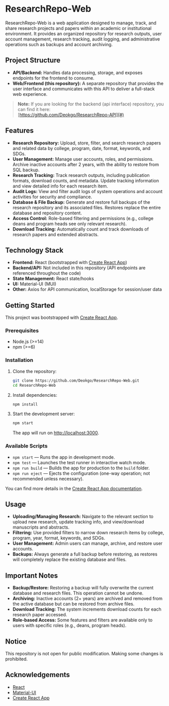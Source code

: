 # ResearchRepo-Web

ResearchRepo-Web is a web application designed to manage, track, and share research projects and papers within an academic or institutional environment. It provides an organized repository for research outputs, user account management, research tracking, audit logging, and administrative operations such as backups and account archiving.

## Project Structure

- **API/Backend:** Handles data processing, storage, and exposes endpoints for the frontend to consume.
- **Web/Frontend (this repository):** A separate repository that provides the user interface and communicates with this API to deliver a full-stack web experience.

> **Note:** If you are looking for the backend (api interface) repository, you can find it here:  
> [https://github.com/Deokgo/ResearchRepo-API](#)  

## Features

- **Research Repository:** Upload, store, filter, and search research papers and related data by college, program, date, format, keywords, and SDGs.
- **User Management:** Manage user accounts, roles, and permissions. Archive inactive accounts after 2 years, with the ability to restore from SQL backup.
- **Research Tracking:** Track research outputs, including publication formats, download counts, and metadata. Update tracking information and view detailed info for each research item.
- **Audit Logs:** View and filter audit logs of system operations and account activities for security and compliance.
- **Database & File Backup:** Generate and restore full backups of the research repository and its associated files. Restores replace the entire database and repository content.
- **Access Control:** Role-based filtering and permissions (e.g., college deans and program heads see only relevant research).
- **Download Tracking:** Automatically count and track downloads of research papers and extended abstracts.

## Technology Stack

- **Frontend:** React (bootstrapped with [Create React App](https://github.com/facebook/create-react-app))
- **Backend/API:** Not included in this repository (API endpoints are referenced throughout the code)
- **State Management:** React state/hooks
- **UI:** Material-UI (MUI)
- **Other:** Axios for API communication, localStorage for session/user data

## Getting Started

This project was bootstrapped with [Create React App](https://github.com/facebook/create-react-app).

### Prerequisites

- Node.js (>=14)
- npm (>=6)

### Installation

1. Clone the repository:
    ```bash
    git clone https://github.com/Deokgo/ResearchRepo-Web.git
    cd ResearchRepo-Web
    ```
2. Install dependencies:
    ```bash
    npm install
    ```
3. Start the development server:
    ```bash
    npm start
    ```
   The app will run on [http://localhost:3000](http://localhost:3000).

### Available Scripts

- `npm start` — Runs the app in development mode.
- `npm test` — Launches the test runner in interactive watch mode.
- `npm run build` — Builds the app for production to the `build` folder.
- `npm run eject` — Ejects the configuration (one-way operation; not recommended unless necessary).

You can find more details in the [Create React App documentation](https://facebook.github.io/create-react-app/docs/getting-started).

## Usage

- **Uploading/Managing Research:** Navigate to the relevant section to upload new research, update tracking info, and view/download manuscripts and abstracts.
- **Filtering:** Use provided filters to narrow down research items by college, program, year, format, keywords, and SDGs.
- **User Management:** Admin users can manage, archive, and restore user accounts.
- **Backups:** Always generate a full backup before restoring, as restores will completely replace the existing database and files.

## Important Notes

- **Backup/Restore:** Restoring a backup will fully overwrite the current database and research files. This operation cannot be undone.
- **Archiving:** Inactive accounts (2+ years) are archived and removed from the active database but can be restored from archive files.
- **Download Tracking:** The system increments download counts for each research paper accessed.
- **Role-based Access:** Some features and filters are available only to users with specific roles (e.g., deans, program heads).

## Notice

This repository is not open for public modification. Making some changes is prohibited.

## Acknowledgements

- [React](https://reactjs.org/)
- [Material-UI](https://mui.com/)
- [Create React App](https://github.com/facebook/create-react-app)
